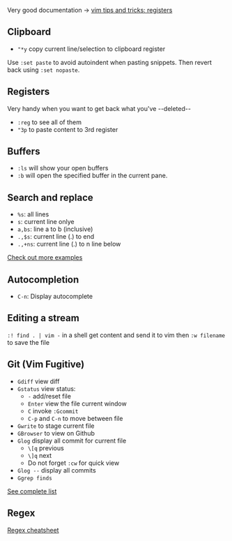 Very good documentation → [vim tips and tricks: registers](https://www.cs.oberlin.edu/\~kuperman/help/vim/registers.html)

## Clipboard

- `"*y` copy current line/selection to clipboard register

Use `:set paste` to avoid autoindent when pasting snippets.
Then revert back using `:set nopaste`.

## Registers

Very handy when you want to get back what you've --deleted--

- `:reg` to see all of them
- `"3p` to paste content to 3rd register

## Buffers

- `:ls` will show your open buffers
- `:b` <number> will open the specified buffer in the current pane.

## Search and replace

- `%s`: all lines
- `s`: current line onlye
- `a,bs`: line a to b (inclusive)
- `.,$s`: current line (.) to end
- `.,+ns`: current line (.) to n line below

[Check out more examples](http://vim.wikia.com/wiki/Search_and_replace)

## Autocompletion

- `C-n`: Display autocomplete

## Editing a stream

`:! find . | vim -`  in a shell get content and send it to vim then `:w filename` to save the file

## Git (Vim Fugitive)

- `Gdiff` view diff
- `Gstatus` view status:
    - `-` add/reset file
    - `Enter` view the file current window
    - `C` invoke `:Gcommit`
    - `C-p` and `C-n` to move between file
- `Gwrite` to stage current file
- `GBrowser` to view on Github
- `Glog` display all commit for current file
    - `\[q` previous
    - `\]q` next
    - Do not forget `:cw` for quick view
- `Glog --` display all commits
- `Ggrep finds`

[See complete list](https://github.com/tpope/vim-fugitive/blob/master/doc/fugitive.txt)

## Regex

[Regex cheatsheet](https://remram44.github.io/regex-cheatsheet/regex.html)
